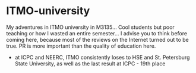 # ITMO-university
My adventures in ITMO university in M3135...
Cool students but poor teaching or how I wasted an entire semester...
I advise you to think before coming here, because most of the reviews on the Internet turned out to be true. 
PR is more important than the quality of education here.

+ at ICPC and NEERC, ITMO consistently loses to HSE and St. Petersburg State University, as well as the last result at ICPC - 19th place

